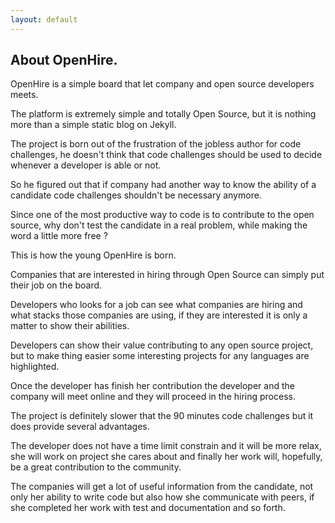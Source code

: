```yaml
---
layout: default
---
```


## About OpenHire.

OpenHire is a simple board that let company and open source developers meets.

The platform is extremely simple and totally Open Source, but it is nothing more than a simple static blog on Jekyll.

The project is born out of the frustration of the jobless author for code challenges, he doesn't think that code challenges should be used to decide whenever a developer is able or not.

So he figured out that if company had another way to know the ability of a candidate code challenges shouldn't be necessary anymore.

Since one of the most productive way to code is to contribute to the open source, why don't test the candidate in a real problem, while making the word a little more free ?

This is how the young OpenHire is born.

Companies that are interested in hiring through Open Source can simply put their job on the board.

Developers who looks for a job can see what companies are hiring and what stacks those companies are using, if they are interested it is only a matter to show their abilities.

Developers can show their value contributing to any open source project, but to make thing easier some interesting projects for any languages are highlighted.

Once the developer has finish her contribution the developer and the company will meet online and they will proceed in the hiring process.

The project is definitely slower that the 90 minutes code challenges but it does provide several advantages.

The developer does not have a time limit constrain and it will be more relax, she will work on project she cares about and finally her work will, hopefully, be a great contribution to the community.

The companies will get a lot of useful information from the candidate, not only her ability to write code but also how she communicate with peers, if she completed her work with test and documentation and so forth.
